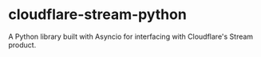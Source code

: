 # cloudflare-stream-python
A Python library built with Asyncio for interfacing with Cloudflare's Stream product.
